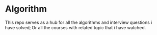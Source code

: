 # Algorithm

This repo serves as a hub for all the algorithms and interview questions i have solved; Or all the courses with related topic that i have watched.
